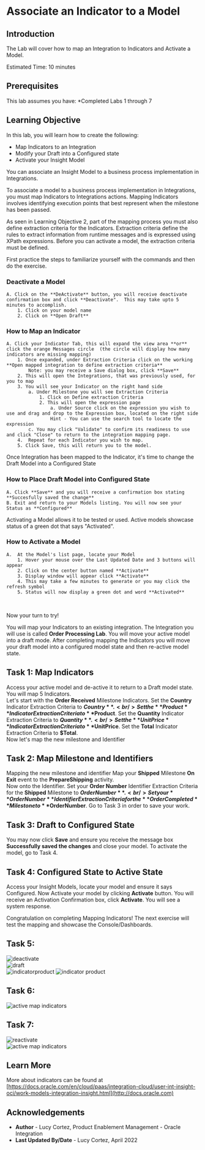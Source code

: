 # Associate an Indicator to a Model 

## Introduction

The Lab will cover how to map an Integration to Indicators and Activate a Model.

Estimated Time: 10 minutes

## Prerequisites

This lab assumes you have:
    *Completed Labs 1 through 7

## Learning Objective

In this lab, you will learn how to create the following:

- Map Indicators to an Integration
- Modify your Draft into a Configured state
- Activate your Insight Model <br />

You can associate an Insight Model to a business process implementation in Integrations.

To associate a model to a business process implementation in Integrations, you must map Indicators to Integrations actions.  Mapping Indicators involves identifying execution points that best represent when the milestone has been passed.

As seen in Learning Objective 2, part of the mapping process you must also define extraction criteria for the Indicators. Extraction criteria define the rules to extract information from runtime messages and is expressed using XPath expressions. Before you can activate a model, the extraction criteria must be defined.

First practice the steps to familiarize yourself with the commands and then do the exercise.
### Deactivate a Model

    A. Click on the **DeActivate** button, you will receive deactivate confirmation box and click **Deactivate".  This may take upto 5 minutes to accomplish. 
        1. Click on your model name
        2. Click on **Open Draft**

### How to Map an Indicator

    A. Click your Indicator Tab, this will expand the view area **or** click the orange Messages circle  (the circle will display how many indicators are missing mapping) 
        1. Once expanded, under Extraction Criteria click on the working **Open mapped integration to define extraction criteria**
            Note: you may receive a Save dialog box, click **Save**
        2. This will open the Integrations, that was previously used, for you to map 
        3. You will see your Indicator on the right hand side
            a. Under Milestone you will see Extraction Criteria
                1. Click on Define extraction Criteria
                2. This will open the expression page
                    a. Under Source click on the expression you wish to use and drag and drop to the Expression box, located on the right side 
                    Hint - You can use the search tool to locate the expression 
            c. You may click "Validate" to confirm its readiness to use and click "Close" to return to the integration mapping page.
        4.  Repeat for each Indicator you wish to map.
        5. Click Save, this will return you to the model.
        
Once Integration has been mapped to the Indicator, it's time to change the Draft Model into a Configured State <br />

### How to Place Draft Model into Configured State

    A. Click **Save** and you will receive a confirmation box stating **Succesfully saved the change**
    B. Exit and return to your Models listing. You will now see your Status as **Configured**

Activating a Model allows it to be tested or used. Active models showcase status of a green dot that says "Activated". <br />

### How to Activate a Model

    A.  At the Model's list page, locate your Model
        1. Hover your mouse over the Last Updated Date and 3 buttons will appear
        2. Click on the center button named **Activate**
        3. Display window will appear click **Activate**
        4. This may take a few minutes to generate or you may click the refresh symbol
        5. Status will now display a green dot and word **Activated**

 <br />

Now your turn to try!

 You will map your Indicators to an existing integration. The Integration you will use is called **Order Processing Lab**. You will move your active model into a draft mode. After completing mapping the Indicators you will move your draft model into a configured model state and then re-active model state. 

## Task 1: Map Indicators

Access your active model and de-active it to return to a Draft model state. You will map 5 Indicators.<br />
Let's start with the **Order Received** Milestone Indicators. Set the **Country** Indicator Extraction Criteria to **$Country**.<br />
 Set the **Product** Indicator Extraction Criteria to **$Product**. Set the **Quantity** Indicator Extraction Criteria to **$Quantity**. <br />
Set the **UnitPrice** Indicator Extraction Criteria to **$UnitPrice**. Set the **Total** Indicator Extraction Criteria to **$Total**. <br />
Now let's map the new milestone and Identifier <br />

## Task 2: Map Milestone and Identifiers  <br />

Mapping the new milestone and identifier 
Map your **Shipped** Milestone **On Exit** event to the **PrepareShipping** activity. <br />
Now onto the Identifier. Set your **Order Number** Identifier Extraction Criteria for the **Shipped** Milestone to **$OrderNumber**.<br />
Set your **Order Number** Identifier Extraction Criteria for the **Order Completed** Milestone to **$OrderNumber**. Go to Task 3 in order to save your work.<br />
     
## Task 3: Draft to Configured State <br />

You may now click **Save** and ensure you receive the message box **Successfully saved the changes** and close your model. To activate the model, go to Task 4. 
    
## Task 4: Configured State to Active State <br />

Access your Insight Models, locate your model and ensure it says Configured. Now Activate your model by clicking **Activate** button. You will receive an Activation Confirmation box, click **Activate**. You will see a system response.

Congratulation on completing Mapping Indicators! The next exercise will test the mapping and showcase the Console/Dashboards.

## Task 5: <br />
![deactivate](./images/deactivate.jpg " ") <br />
![draft](./images/draft.jpg " ")  <br />
![indicatorproduct](./images/indicator-product.jpg " ")  ![indicator product](./images/shipped-milestone.jpg " ")


## Task 6: <br />

![active map indicators](./images/activate-map-indicators.jpg " ")
<br />

## Task 7: <br />

![reactivate](./images/reactivate.jpg " ")  <br />
![active map indicators](./images/activate-map-indicators.jpg " ")  <br />

## Learn More

More about indicators can be found at [https://docs.oracle.com/en/cloud/paas/integration-cloud/user-int-insight-oci/work-models-integration-insight.html](http://docs.oracle.com)

## Acknowledgements

* **Author** - Lucy Cortez, Product Enablement Management - Oracle Integration
* **Last Updated By/Date** - Lucy Cortez, April 2022